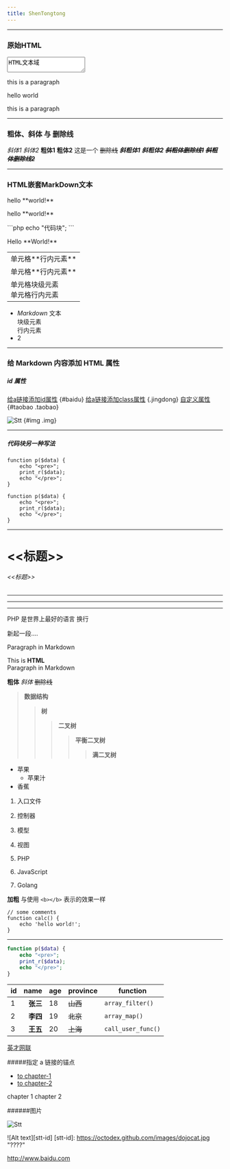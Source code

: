 ```yaml
---
title: ShenTongtong
---
```


[](https://www.shentongtong.cn/archetypes/default.md)

---

### 原始HTML

<textarea>HTML文本域</textarea>

this is a paragraph

<div>hello world</div>

this is a paragraph

---


### 粗体、斜体 与 删除线

*斜体1*
_斜体2_
**粗体1**
__粗体2__
这是一个 ~~删除线~~
***斜粗体1***
___斜粗体2___
***~~斜粗体删除线1~~***
~~***斜粗体删除线2***~~

---
### HTML嵌套MarkDown文本
<p>hello **world!**</p>
<p markdown="1">hello **world!**</p>
<p markdown="1">
```php
echo "代码块";
```
</p>

<div markdown="1">
Hello **World!**
</div>

<table>
    <tr>
        <td>单元格**行内元素**</td>
    </tr>
    <tr>
        <td markdown="1">单元格**行内元素**</td>
    </tr>
    <tr>
        <td><div>单元格块级元素</div><span>单元格行内元素</span></td>
    </tr>
</table>

* _Markdown_ 文本<div>块级元素</div><span>行内元素</span>
* 2

---

### 给 Markdown 内容添加 HTML 属性

##### id 属性

[给a链接添加id属性](https://www.baidu.com "百度一下") {#baidu}
[给a链接添加class属性](https://www.jd.com "京东") {.jingdong}
[自定义属性](https://www.taobao.com "淘宝一下"){#taobao .taobao}

![Stt](https://octodex.github.com/images/minion.png "标题") {#img .img}


---

##### 代码块另一种写法

~~~~~~~~~~
function p($data) {
    echo "<pre>";
    print_r($data);
    echo "</pre>";
}
~~~~~~~~~~

````
function p($data) {
    echo "<pre>";
    print_r($data);
    echo "</pre>";
}
````

---

# <<标题>>
###### <<标题>>

___
---
***


PHP 是世界上最好的语言
换行

新起一段....

<!--关于 `平凡的世界` **田晓霞** 最后还是没回来这件事....-->

Paragraph in Markdown
<div class="name">
    This is <b>HTML</b>
</div>
Paragraph in Markdown

**粗体**
_斜体_
~~删除线~~

> **数据结构**
>> **树**
>>> **二叉树**
>>>> **平衡二叉树**
>>>>> **满二叉树**


<!--无需列表 可以使用 * - + 中的任意一个符号-->
* 苹果
    - 苹果汁
* 香蕉

<!--有序列表 -->
1. 入口文件
1. 控制器
1. 模型
1. 视图


2. PHP
3. JavaScript
4. Golang

**加粗** 与使用 `<b></b>` 表示的效果一样

    // some comments
    function calc() {
        echo 'hello world!';
    }

---

```php
function p($data) {
    echo "<pre>";
    print_r($data);
    echo "</pre>";
}
```

| id | name | age | province | function |
| --- | ---: | --- | --- | --- |
| 1 | **张三** | 18 | ~~山西~~ | `array_filter()` |
| 2 | **李四** | 19 | ~~北京~~ | `array_map()` |
| 3 | **王五** | 20 |~~上海~~ | `call_user_func()` |





[英才网联](http://www.800hr.com "标题")

#####指定 a 链接的锚点
* [to chapter-1](#chapter-1)
* [to chapter-2](#chapter-2)

<div class="name">
<a id="chapter-1">chapter 1</a>
<a id="chapter-2">chapter 2</a>
</div>

######图片

![Stt](https://octodex.github.com/images/minion.png "标题")

![Alt text][stt-id]
[stt-id]: https://octodex.github.com/images/dojocat.jpg  "????"

<http://www.baidu.com>

